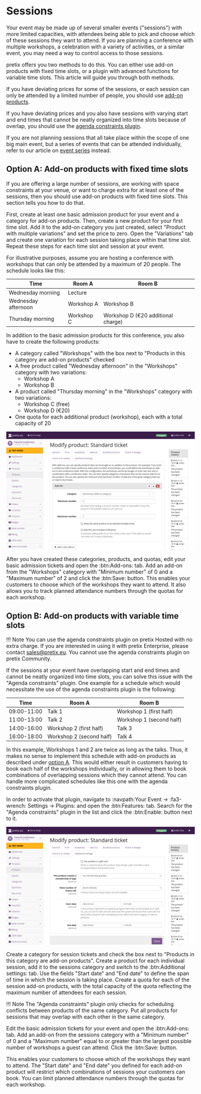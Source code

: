 # Sessions

Your event may be made up of several smaller events ("sessions") with more limited capacities, with attendees being able to pick and choose which of these sessions they want to attend. 
If you are planning a conference with multiple workshops, a celebration with a variety of activities, or a similar event, you may need a way to control access to those sessions. 

pretix offers you two methods to do this. 
You can either use add-on products with fixed time slots, or a plugin with advanced functions for variable time slots. 
This article will guide you through both methods. 

If you have deviating prices for some of the sessions, or each session can only be attended by a limited number of people, you should use [add-on products](sessions.md#option-a-add-on-products-with-fixed-time-slots). 

If you have deviating prices and you also have sessions with varying start and end times that cannot be neatly organized into time slots because of overlap, you should use the [agenda constraints plugin](sessions.md#option-b-add-on-products-with-variable-time-slots). 

If you are not planning sessions that all take place within the scope of one big main event, but a series of events that can be attended individually, refer to our article on [event series](../event-series.md) instead. 

## Option A: Add-on products with fixed time slots

If you are offering a large number of sessions, are working with space constraints at your venue, or want to charge extra for at least one of the sessions, then you should use add-on products with fixed time slots. 
This section tells you how to do that. 

First, create at least one basic admission product for your event and a category for add-on products. 
Then, create a new product for your first time slot. 
Add it to the add-on category you just created, select "Product with multiple variations" and set the price to zero. 
Open the "Variations" tab and create one variation for each session taking place within that time slot. 
Repeat these steps for each time slot and session at your event. 

For illustrative purposes, assume you are hosting a conference with workshops that can only be attended by a maximum of 20 people. 
The schedule looks like this: 

| Time                | Room A     | Room B                         |
|---------------------|------------|--------------------------------|
| Wednesday morning   | Lecture    |                                |
| Wednesday afternoon | Workshop A | Workshop B                     |
| Thursday morning    | Workshop C | Workshop D (€20 additional charge) |

In addition to the basic admission products for this conference, you also have to create the following products: 

 - A category called "Workshops" with the box next to "Products in this category are add-on products" checked
 - A free product called "Wednesday afternoon" in the "Workshops" category with two variations:
     - Workshop A
     - Workshop B
 - A product called "Thursday morning" in the "Workshops" category with two variations:
     - Workshop C (free)
     - Workshop D (€20)
 - One quota for each additional product (workshop), each with a total capacity of 20 

!["Edit product" page, on the "Add-ons" tab. The category "Workshops" is selected. The minimum number is 0 and the maximum is 2](../../assets/screens/products/add-on.png "Add Add-Ons to product")

After you have created these categories, products, and quotas, edit your basic admission tickets and open the :btn:Add-ons: tab. 
Add an add-on from the "Workshops" category with "Minimum number" of 0 and a "Maximum number" of 2 and click the :btn:Save: button. 
This enables your customers to choose which of the workshops they want to attend. 
It also allows you to track planned attendance numbers through the quotas for each workshop. 

## Option B: Add-on products with variable time slots

<!-- md:hosted -->
<!-- md:enterprise -->

!!! Note
    You can use the agenda constraints plugin on pretix Hosted with no extra charge. 
    If you are interested in using it with pretix Enterprise, please contact sales@pretix.eu.
    You cannot use the agenda constraints plugin on pretix Community. 

If the sessions at your event have overlapping start and end times and cannot be neatly organized into time slots, you can solve this issue with the "Agenda constraints" plugin. 
One example for a schedule which would necessitate the use of the agenda constraints plugin is the following: 

| Time        | Room A                   | Room B                   |
|-------------|--------------------------|--------------------------|
| 09:00-11:00 | Talk 1                   | Workshop 1 (first half)  |
| 11:00-13:00 | Talk 2                   | Workshop 1 (second half) |
| 14:00-16:00 | Workshop 2 (first half)  | Talk 3                   |
| 16:00-18:00 | Workshop 2 (second half) | Talk 4                   |

In this example, Workshops 1 and 2 are twice as long as the talks. 
Thus, it makes no sense to implement this schedule with add-on products as described under [option A](sessions.md#option-a-add-on-products-with-fixed-time-slots). 
This would either result in customers having to book each half of the workshops individually, or in allowing them to book combinations of overlapping sessions which they cannot attend. 
You can handle more complicated schedules like this one with the agenda constraints plugin. 

In order to activate that plugin, navigate to :navpath:Your Event → :fa3-wrench: Settings → Plugins: and open the :btn:Features: tab. 
Search for the "Agenda constraints" plugin in the list and click the :btn:Enable: button next to it. 

!["Edit product" page, on the "Additional settings" tab. Options for "Start date" and "End date" are displayed, and a date and time has been entered for each.](../../assets/screens/products/agenda-constraints.png "Agenda constraints on product")

Create a category for session tickets and check the box next to "Products in this category are add-on products". 
Create a product for each individual session, add it to the sessions category and switch to the :btn:Additional settings: tab. 
Use the fields "Start date" and "End date" to define the span of time in which the session is taking place. 
Create a quota for each of the session add-on products, with the total capacity of the quota reflecting the maximum number of attendees for each session. 

!!! Note 
    The "Agenda constraints" plugin only checks for scheduling conflicts between products of the same category. 
    Put all products for sessions that may overlap with each other in the same category. 

Edit the basic admission tickets for your event and open the :btn:Add-ons: tab. 
Add an add-on from the sessions category with a "Minimum number" of 0 and a "Maximum number" equal to or greater than the largest possible number of workshops a guest can attend. 
Click the :btn:Save: button. 

This enables your customers to choose which of the workshops they want to attend. 
The "Start date" and "End date" you defined for each add-on product will restrict which combinations of sessions your customers can book. 
You can limit planned attendance numbers through the quotas for each workshop. 